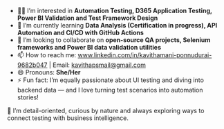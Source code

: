 - 👋👀 I’m interested in **Automation Testing, D365 Application Testing, Power BI Validation and Test Framework Design**
- 🌱 I’m currently learning **Data Analysis (Certification in progress), API Automation and CI/CD with GitHub Actions**
- 💞️ I’m looking to collaborate on **open-source QA projects, Selenium frameworks and Power BI data validation utilities**
- 📫 How to reach me: www.linkedin.com/in/kavithamani-ponnudurai-9682b047 | Email: kavithapsmail@gmail.com  
- 😄 Pronouns: **She/Her**
- ⚡ Fun fact: I’m equally passionate about UI testing and diving into backend data — and I love turning test scenarios into automation stories!

🚀 I’m detail-oriented, curious by nature and always exploring ways to connect testing with business intelligence.
<!---
KaviPS420/KaviPS420 is a ✨ special ✨ repository because its `README.md` (this file) appears on your GitHub profile.
You can click the Preview link to take a look at your changes.
--->
